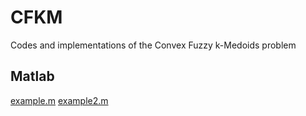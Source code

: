 # CFKM
Codes and implementations of the Convex Fuzzy k-Medoids problem

## Matlab
[example.m](https://github.com/danielnopinheiro/CFKM/blob/master/matlab/example.m)
[example2.m](https://github.com/danielnopinheiro/CFKM/blob/master/matlab/example2.m)
